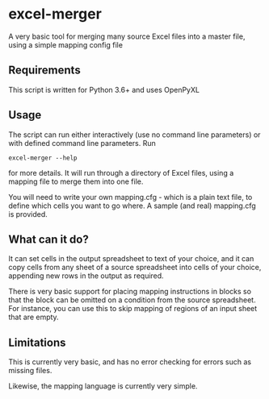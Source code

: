 # excel-merger
A very basic tool for merging many source Excel files into a master file, using a simple mapping config file

## Requirements

This script is written for Python 3.6+ and uses OpenPyXL

## Usage

The script can run either interactively (use no command line parameters) or with defined command line parameters. Run

```excel-merger --help```

for more details. It will run through a directory of Excel files, using a mapping file to merge them into one file.

You will need to write your own mapping.cfg - which is a plain text file, to define which cells you want to go where. A sample (and real) mapping.cfg is provided.

## What can it do?

It can set cells in the output spreadsheet to text of your choice, and it can copy cells from any sheet of a source spreadsheet into cells of your choice, appending new rows in the output as required.

There is very basic support for placing mapping instructions in blocks so that the block can be omitted on a condition from the source spreadsheet. For instance, you can use this to skip mapping of regions of an input sheet that are empty.

## Limitations

This is currently very basic, and has no error checking for errors such as missing files.

Likewise, the mapping language is currently very simple.
